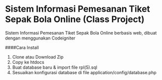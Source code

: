 Sistem Informasi Pemesanan Tiket Sepak Bola Online (Class Project)
======
Sistem Informasi Pemesanan Tiket Sepak Bola Online berbasis web, dibuat dengan menggunakan Codeigniter

####Cara Install
1.	Clone atau Download Zip
2.	Copy ke htdocs
3.	Buat database baru & import file rpl(5).sql
4.	Sesuaikan konfigurasi database di file application/config/database.php
